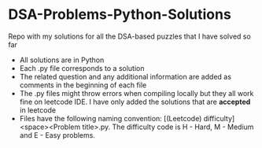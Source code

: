 # DSA-Problems-Python-Solutions
Repo with my solutions for all the DSA-based puzzles that I have solved so far

- All solutions are in Python
- Each .py file corresponds to a solution
- The related question and any additional information are added as comments in the beginning of each file
- The .py files might throw errors when compiling locally but they all work fine on leetcode IDE. I have only added the solutions that are **accepted** in leetcode
- Files have the following naming convention: \[(Leetcode) difficulty]\<space\>\<Problem title\>.py. The difficulty code is H - Hard, M - Medium and E - Easy problems.
